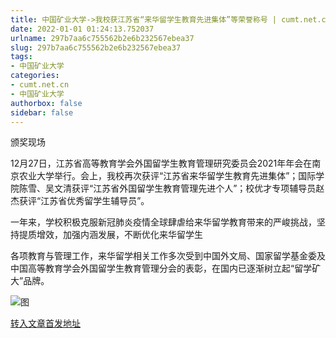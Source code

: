```yaml
---
title: 中国矿业大学->我校获江苏省“来华留学生教育先进集体”等荣誉称号 | cumt.net.cn
date: 2022-01-01 01:24:13.752037
urlname: 297b7aa6c755562b2e6b232567ebea37
slug: 297b7aa6c755562b2e6b232567ebea37
tags: 
- 中国矿业大学
categories:
- cumt.net.cn
- 中国矿业大学
authorbox: false
sidebar: false
---
```

  

颁奖现场

12月27日，江苏省高等教育学会外国留学生教育管理研究委员会2021年年会在南京农业大学举行。会上，我校再次获评“江苏省来华留学生教育先进集体”；国际学院陈雪、吴文清获评“江苏省外国留学生教育管理先进个人”；校优才专项辅导员赵杰获评“江苏省优秀留学生辅导员”。

一年来，学校积极克服新冠肺炎疫情全球肆虐给来华留学教育带来的严峻挑战，坚持提质增效，加强内涵发展，不断优化来华留学生
<!--more-->
各项教育与管理工作，来华留学相关工作多次受到中国外文局、国家留学基金委及中国高等教育学会外国留学生教育管理分会的表彰，在国内已逐渐树立起“留学矿大”品牌。

![图](http://xwzx.cumt.edu.cn/_upload/article/images/c4/a0/5eb1c6174e899a0b635147f03aaa/9f2c98fd-da77-4ff2-a1b8-82fb11179aa8.jpg)

[转入文章首发地址](http://xwzx.cumt.edu.cn/61/a3/c523a614819/page.htm)